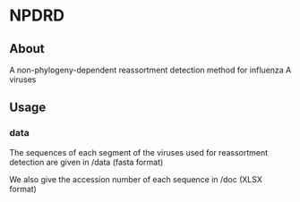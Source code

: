 # NPDRD

## About

A non-phylogeny-dependent reassortment detection method for influenza A viruses

## Usage

### data

The sequences of each segment of the viruses used for reassortment detection are given in /data (fasta format)

We also give the accession number of each sequence in /doc (XLSX format)
